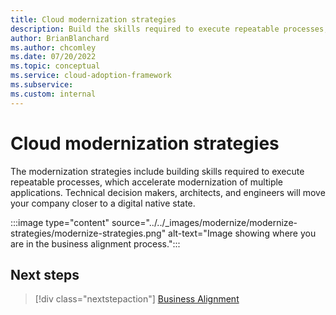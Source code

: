 ```yaml
---
title: Cloud modernization strategies
description: Build the skills required to execute repeatable processes, which accelerate modernization of multiple applications.
author: BrianBlanchard
ms.author: chcomley
ms.date: 07/20/2022
ms.topic: conceptual
ms.service: cloud-adoption-framework
ms.subservice:
ms.custom: internal
---
```


# Cloud modernization strategies

The modernization strategies include building skills required to execute repeatable processes, which accelerate modernization of multiple applications. Technical decision makers, architects, and engineers will move your company closer to a digital native state.

:::image type="content" source="../../_images/modernize/modernize-strategies/modernize-strategies.png" alt-text="Image showing where you are in the business alignment process.":::

## Next steps

> [!div class="nextstepaction"]
> [Business Alignment](/docs/modernize/business-alignment/index.md)